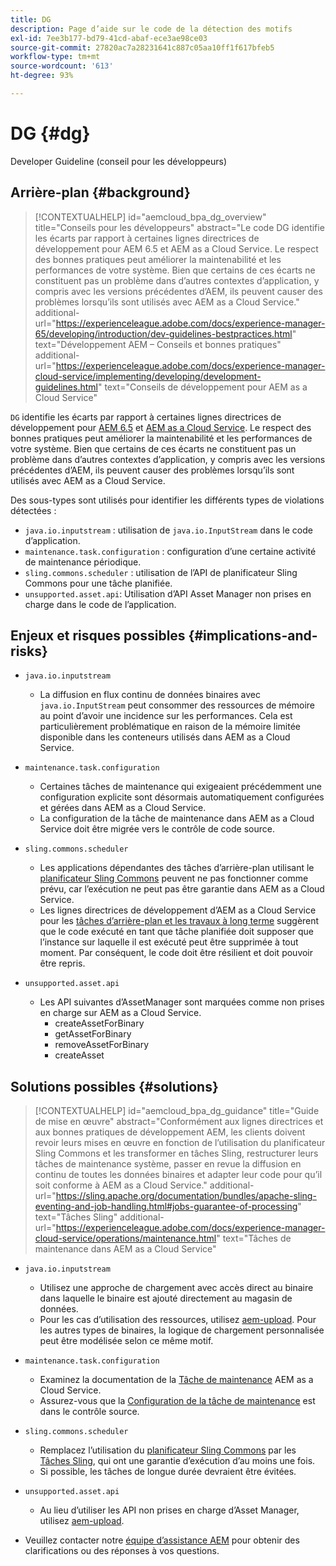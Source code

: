 ```yaml
---
title: DG
description: Page d’aide sur le code de la détection des motifs
exl-id: 7ee3b177-bd79-41cd-abaf-ece3ae98ce03
source-git-commit: 27820ac7a28231641c887c05aa10ff1f617bfeb5
workflow-type: tm+mt
source-wordcount: '613'
ht-degree: 93%

---
```


# DG {#dg}

Developer Guideline (conseil pour les développeurs)

## Arrière-plan {#background}

>[!CONTEXTUALHELP]
>id="aemcloud_bpa_dg_overview"
>title="Conseils pour les développeurs"
>abstract="Le code DG identifie les écarts par rapport à certaines lignes directrices de développement pour AEM 6.5 et AEM as a Cloud Service. Le respect des bonnes pratiques peut améliorer la maintenabilité et les performances de votre système. Bien que certains de ces écarts ne constituent pas un problème dans d’autres contextes d’application, y compris avec les versions précédentes d’AEM, ils peuvent causer des problèmes lorsqu’ils sont utilisés avec AEM as a Cloud Service."
>additional-url="https://experienceleague.adobe.com/docs/experience-manager-65/developing/introduction/dev-guidelines-bestpractices.html" text="Développement AEM – Conseils et bonnes pratiques"
>additional-url="https://experienceleague.adobe.com/docs/experience-manager-cloud-service/implementing/developing/development-guidelines.html" text="Conseils de développement pour AEM as a Cloud Service"


`DG` identifie les écarts par rapport à certaines lignes directrices de développement pour [AEM 6.5](https://experienceleague.adobe.com/docs/experience-manager-65/developing/introduction/dev-guidelines-bestpractices.html?lang=fr) et [AEM as a Cloud Service](https://experienceleague.adobe.com/docs/experience-manager-cloud-service/implementing/developing/development-guidelines.html?lang=fr). Le respect des bonnes pratiques peut améliorer la maintenabilité et les performances de votre système. Bien que certains de ces écarts ne constituent pas un problème dans d’autres contextes d’application, y compris avec les versions précédentes d’AEM, ils peuvent causer des problèmes lorsqu’ils sont utilisés avec AEM as a Cloud Service.

Des sous-types sont utilisés pour identifier les différents types de violations détectées :

* `java.io.inputstream` : utilisation de `java.io.InputStream` dans le code d’application.
* `maintenance.task.configuration` : configuration d’une certaine activité de maintenance périodique.
* `sling.commons.scheduler` : utilisation de l’API de planificateur Sling Commons pour une tâche planifiée.
* `unsupported.asset.api`: Utilisation d’API Asset Manager non prises en charge dans le code de l’application.

## Enjeux et risques possibles {#implications-and-risks}

* `java.io.inputstream`
   * La diffusion en flux continu de données binaires avec `java.io.InputStream` peut consommer des ressources de mémoire au point d’avoir une incidence sur les performances. Cela est particulièrement problématique en raison de la mémoire limitée disponible dans les conteneurs utilisés dans AEM as a Cloud Service.

* `maintenance.task.configuration`
   * Certaines tâches de maintenance qui exigeaient précédemment une configuration explicite sont désormais automatiquement configurées et gérées dans AEM as a Cloud Service.
   * La configuration de la tâche de maintenance dans AEM as a Cloud Service doit être migrée vers le contrôle de code source.

* `sling.commons.scheduler`
   * Les applications dépendantes des tâches d’arrière-plan utilisant le [planificateur Sling Commons](https://sling.apache.org/documentation/bundles/scheduler-service-commons-scheduler.html) peuvent ne pas fonctionner comme prévu, car l’exécution ne peut pas être garantie dans AEM as a Cloud Service.
   * Les lignes directrices de développement d’AEM as a Cloud Service pour les [tâches d’arrière-plan et les travaux à long terme](https://experienceleague.adobe.com/docs/experience-manager-cloud-service/implementing/developing/development-guidelines.html?lang=fr#background-tasks-and-long-running-jobs) suggèrent que le code exécuté en tant que tâche planifiée doit supposer que l’instance sur laquelle il est exécuté peut être supprimée à tout moment. Par conséquent, le code doit être résilient et doit pouvoir être repris.

* `unsupported.asset.api`
   * Les API suivantes d’AssetManager sont marquées comme non prises en charge sur AEM as a Cloud Service.
      * createAssetForBinary
      * getAssetForBinary
      * removeAssetForBinary
      * createAsset

## Solutions possibles {#solutions}

>[!CONTEXTUALHELP]
>id="aemcloud_bpa_dg_guidance"
>title="Guide de mise en œuvre"
>abstract="Conformément aux lignes directrices et aux bonnes pratiques de développement AEM, les clients doivent revoir leurs mises en œuvre en fonction de l’utilisation du planificateur Sling Commons et les transformer en tâches Sling, restructurer leurs tâches de maintenance système, passer en revue la diffusion en continu de toutes les données binaires et adapter leur code pour qu’il soit conforme à AEM as a Cloud Service."
>additional-url="https://sling.apache.org/documentation/bundles/apache-sling-eventing-and-job-handling.html#jobs-guarantee-of-processing" text="Tâches Sling"
>additional-url="https://experienceleague.adobe.com/docs/experience-manager-cloud-service/operations/maintenance.html" text="Tâches de maintenance dans AEM as a Cloud Service"

* `java.io.inputstream`
   * Utilisez une approche de chargement avec accès direct au binaire dans laquelle le binaire est ajouté directement au magasin de données.
   * Pour les cas d’utilisation des ressources, utilisez [aem-upload](https://github.com/adobe/aem-upload). Pour les autres types de binaires, la logique de chargement personnalisée peut être modélisée selon ce même motif.

* `maintenance.task.configuration`
   * Examinez la documentation de la [Tâche de maintenance](https://experienceleague.adobe.com/docs/experience-manager-cloud-service/operations/maintenance.html?lang=fr) AEM as a Cloud Service.
   * Assurez-vous que la [Configuration de la tâche de maintenance](https://experienceleague.adobe.com/docs/experience-manager-cloud-service/implementing/deploying/overview.html?lang=fr#maintenance-tasks-configuration-in-source-control) est dans le contrôle source.

* `sling.commons.scheduler`
   * Remplacez l’utilisation du [planificateur Sling Commons](https://sling.apache.org/documentation/bundles/scheduler-service-commons-scheduler.html) par les [Tâches Sling](https://sling.apache.org/documentation/bundles/apache-sling-eventing-and-job-handling.html#jobs-guarantee-of-processing), qui ont une garantie d’exécution d’au moins une fois.
   * Si possible, les tâches de longue durée devraient être évitées.

* `unsupported.asset.api`
   * Au lieu d’utiliser les API non prises en charge d’Asset Manager, utilisez [aem-upload](https://github.com/adobe/aem-upload).
* Veuillez contacter notre [équipe d’assistance AEM](https://helpx.adobe.com/fr/enterprise/using/support-for-experience-cloud.html) pour obtenir des clarifications ou des réponses à vos questions.
